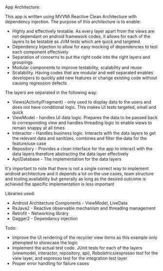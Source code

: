 
App Architecture:

This app is written using MVVMi Reactive Clean Architecture with dependency injection. The purpose of this architecture is to enable:
- Highly and effectively testable. As every layer apart from the views are not dependant on android framework codes, it allows for each of the layers to be testable as JVM tests which are quick and targeted.
- Dependency Injection to allow for easy mocking of dependencies to test each component effectively
- Separation of concerns to put the right code into the right layers and groupings
- Modular components to improve testability, scalability and reuse
- Scalability. Having codes that are modular and well separated enables developers to quickly add new features or change existing code without causing regression defects

The layers are separated in the following way:
- Views(Activity/Fragment) - only used to display data to the users and does not have conditional logic. This makes UI tests targeted, small and quick
- ViewModel - handles UI data logic. Prepares the data to be passed back to corresponding view and handles threading logic to enable views to remain snappy at all times
- Interactor - Handles business logic. Interacts with the data layers to get the relevant data and sanitizes, combines and filter the data for the feature/use case
- Repository - Provides a clean interface for the app to interact with the data layers therefore abstracting the data layer effectively
- Api/Database - The implementation for the data layers

It's important to note that there is not a single correct way to implement android architecture and it depends a lot on the use cases, team structure and tooling availability but generally as long as the desired outcome is achieved the specific implementation is less important


Libraries used:

- Android Architecture Components - ViewModel, LiveData
- RxJava2 - Reactive observable mechanism and threading management
- Retrofit - Networking library
- Dagger2 - Dependancy injection

Todo:

- Improve the UI rendering of the recycler view items as this example only attempted to showcase the logic
- Implement the actual test code. JUnit tests for each of the layers (viewmodel, interactor, repository, api), Roboletrics/espresso test for the view layer, and espresso test for the integration test layer
- Proper error handling for failure cases
